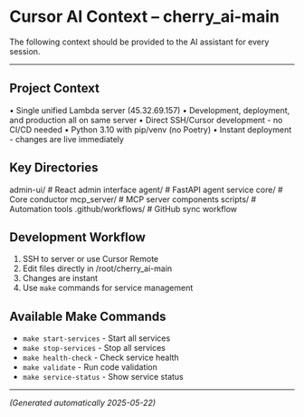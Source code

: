 # Cursor AI Context – cherry_ai-main

The following context should be provided to the AI assistant for every session.

---

## Project Context
• Single unified Lambda server (45.32.69.157)
• Development, deployment, and production all on same server
• Direct SSH/Cursor development - no CI/CD needed
• Python 3.10 with pip/venv (no Poetry)
• Instant deployment - changes are live immediately

## Key Directories
admin-ui/          # React admin interface
agent/             # FastAPI agent service
core/              # Core conductor
mcp_server/        # MCP server components
scripts/           # Automation tools
.github/workflows/ # GitHub sync workflow

## Development Workflow
1. SSH to server or use Cursor Remote
2. Edit files directly in /root/cherry_ai-main
3. Changes are instant
4. Use `make` commands for service management

## Available Make Commands
- `make start-services` - Start all services
- `make stop-services` - Stop all services  
- `make health-check` - Check service health
- `make validate` - Run code validation
- `make service-status` - Show service status

---

_(Generated automatically 2025-05-22)_
